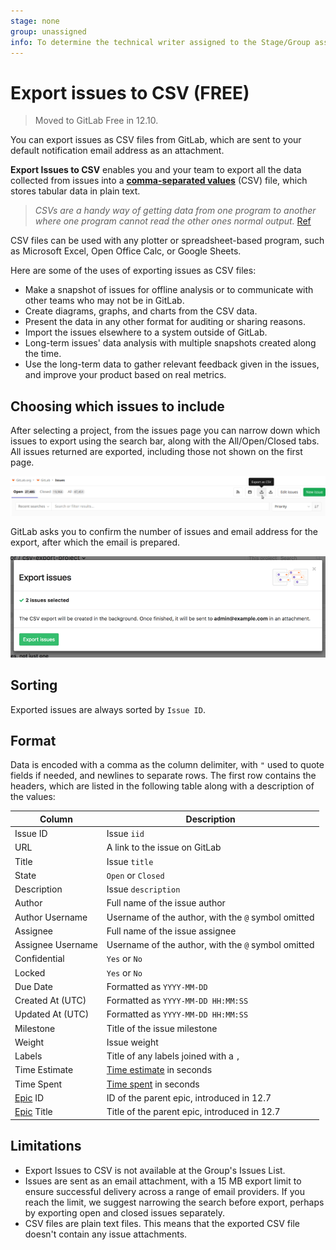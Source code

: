 ```yaml
---
stage: none
group: unassigned
info: To determine the technical writer assigned to the Stage/Group associated with this page, see https://about.gitlab.com/handbook/engineering/ux/technical-writing/#assignments
---
```


# Export issues to CSV **(FREE)**

> Moved to GitLab Free in 12.10.

You can export issues as CSV files from GitLab, which are sent to your default
notification email address as an attachment.

**Export Issues to CSV** enables you and your team to export all the data
collected from issues into a **[comma-separated values](https://en.wikipedia.org/wiki/Comma-separated_values)** (CSV)
file, which stores tabular data in plain text.

> _CSVs are a handy way of getting data from one program to another where one
program cannot read the other ones normal output._ [Ref](https://www.quora.com/What-is-a-CSV-file-and-its-uses)

<!-- vale gitlab.Spelling = NO -->

CSV files can be used with any plotter or spreadsheet-based program, such as
Microsoft Excel, Open Office Calc, or Google Sheets.

<!-- vale gitlab.Spelling = YES -->

Here are some of the uses of exporting issues as CSV files:

- Make a snapshot of issues for offline analysis or to communicate with other
  teams who may not be in GitLab.
- Create diagrams, graphs, and charts from the CSV data.
- Present the data in any other format for auditing or sharing reasons.
- Import the issues elsewhere to a system outside of GitLab.
- Long-term issues' data analysis with multiple snapshots created along the
  time.
- Use the long-term data to gather relevant feedback given in the issues, and
  improve your product based on real metrics.

## Choosing which issues to include

After selecting a project, from the issues page you can narrow down which
issues to export using the search bar, along with the All/Open/Closed tabs. All
issues returned are exported, including those not shown on the first page.

![CSV export button](img/csv_export_button_v12_9.png)

GitLab asks you to confirm the number of issues and email address for the
export, after which the email is prepared.

![CSV export modal dialog](img/csv_export_modal.png)

## Sorting

Exported issues are always sorted by `Issue ID`.

## Format

Data is encoded with a comma as the column delimiter, with `"` used to quote
fields if needed, and newlines to separate rows. The first row contains the
headers, which are listed in the following table along with a description of
the values:

| Column                                   | Description                                               |
|------------------------------------------|-----------------------------------------------------------|
| Issue ID                                 | Issue `iid`                                               |
| URL                                      | A link to the issue on GitLab                             |
| Title                                    | Issue `title`                                             |
| State                                    | `Open` or `Closed`                                        |
| Description                              | Issue `description`                                       |
| Author                                   | Full name of the issue author                             |
| Author Username                          | Username of the author, with the `@` symbol omitted       |
| Assignee                                 | Full name of the issue assignee                           |
| Assignee Username                        | Username of the author, with the `@` symbol omitted       |
| Confidential                             | `Yes` or `No`                                             |
| Locked                                   | `Yes` or `No`                                             |
| Due Date                                 | Formatted as `YYYY-MM-DD`                                 |
| Created At (UTC)                         | Formatted as `YYYY-MM-DD HH:MM:SS`                        |
| Updated At (UTC)                         | Formatted as `YYYY-MM-DD HH:MM:SS`                        |
| Milestone                                | Title of the issue milestone                              |
| Weight                                   | Issue weight                                              |
| Labels                                   | Title of any labels joined with a `,`                     |
| Time Estimate                            | [Time estimate](../time_tracking.md#estimates) in seconds |
| Time Spent                               | [Time spent](../time_tracking.md#time-spent) in seconds   |
| [Epic](../../group/epics/index.md) ID    | ID of the parent epic, introduced in 12.7                 |
| [Epic](../../group/epics/index.md) Title | Title of the parent epic, introduced in 12.7              |

## Limitations

- Export Issues to CSV is not available at the Group's Issues List.
- Issues are sent as an email attachment, with a 15 MB export limit to ensure
  successful delivery across a range of email providers. If you reach the limit,
  we suggest narrowing the search before export, perhaps by exporting open and
  closed issues separately.
- CSV files are plain text files. This means that the exported CSV file doesn't
  contain any issue attachments.
